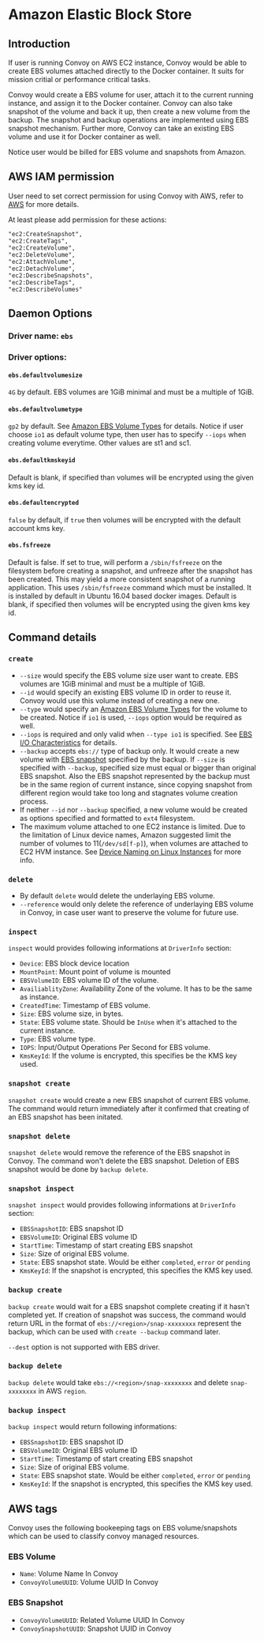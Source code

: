 # Amazon Elastic Block Store

## Introduction
If user is running Convoy on AWS EC2 instance, Convoy would be able to create EBS volumes attached directly to the Docker container. It suits for mission critial or performance critical tasks.

Convoy would create a EBS volume for user, attach it to the current running instance, and assign it to the Docker container. Convoy can also take snapshot of the volume and back it up, then create a new volume from the backup. The snapshot and backup operations are implemented using EBS snapshot mechanism. Further more, Convoy can take an existing EBS volume and use it for Docker container as well.

Notice user would be billed for EBS volume and snapshots from Amazon.

## AWS IAM permission
User need to set correct permission for using Convoy with AWS, refer to [AWS](http://docs.aws.amazon.com/AWSEC2/latest/UserGuide/iam-policies-for-amazon-ec2.html) for more details.

At least please add permission for these actions:

```
"ec2:CreateSnapshot",
"ec2:CreateTags",
"ec2:CreateVolume",
"ec2:DeleteVolume",
"ec2:AttachVolume",
"ec2:DetachVolume",
"ec2:DescribeSnapshots",
"ec2:DescribeTags",
"ec2:DescribeVolumes"
```

## Daemon Options

### Driver name: `ebs`
### Driver options:
#### `ebs.defaultvolumesize`
`4G` by default. EBS volumes are 1GiB minimal and must be a multiple of 1GiB.
#### `ebs.defaultvolumetype`
`gp2` by default. See [Amazon EBS Volume Types](http://docs.aws.amazon.com/AWSEC2/latest/UserGuide/EBSVolumeTypes.html) for details. Notice if user choose `io1` as default volume type, then user has to specify `--iops` when creating volume everytime.
Other values are st1 and sc1.
#### `ebs.defaultkmskeyid`
Default is blank, if specified than volumes will be encrypted using the given kms key id.
#### `ebs.defaultencrypted`
`false` by default, if `true` then volumes will be encrypted with the default account kms key.
#### `ebs.fsfreeze`
Default is false.  If set to true, will perform a `/sbin/fsfreeze` on the filesystem before creating a snapshot, and unfreeze after the snapshot has been created.  This may yield a more consistent snapshot of a running application.  This uses `/sbin/fsfreeze` command which must be installed.  It is installed by default in Ubuntu 16.04 based docker images.
Default is blank, if specified then volumes will be encrypted using the given kms key id.

## Command details
### `create`
* `--size` would specify the EBS volume size user want to create. EBS volumes are 1GiB minimal and must be a multiple of 1GiB.
* `--id` would specify an existing EBS volume ID in order to reuse it. Convoy would use this volume instead of creating a new one.
* `--type` would specify an [Amazon EBS Volume Types](http://docs.aws.amazon.com/AWSEC2/latest/UserGuide/EBSVolumeTypes.html) for the volume to be created. Notice if `io1` is used, `--iops` option would be required as well.
* `--iops` is required and only valid when `--type io1` is specified. See [EBS I/O Characteristics](http://docs.aws.amazon.com/AWSEC2/latest/UserGuide/ebs-io-characteristics.html) for details.
* `--backup` accepts `ebs://` type of backup only. It would create a new volume with [EBS snapshot](http://docs.aws.amazon.com/AWSEC2/latest/UserGuide/EBSSnapshots.html) specified by the backup. If `--size` is specified with `--backup`, specified size must equal or bigger than original EBS snapshot. Also the EBS snapshot represented by the backup must be in the same region of current instance, since copying snapshot from different region would take too long and stagnates volume creation process.
* If neither `--id` nor `--backup` specified, a new volume would be created as options specified and formatted to `ext4` filesystem.
* The maximum volume attached to one EC2 instance is limited. Due to the limitation of Linux device names, Amazon suggested limit the number of volumes to 11(`/dev/sd[f-p]`), when volumes are attached to EC2 HVM instance. See [Device Naming on Linux Instances](http://docs.aws.amazon.com/AWSEC2/latest/UserGuide/device_naming.html) for more info.

### `delete`
* By default `delete` would delete the underlaying EBS volume.
* `--reference` would only delete the reference of underlaying EBS volume in Convoy, in case user want to preserve the volume for future use.

### `inspect`
`inspect` would provides following informations at `DriverInfo` section:
* `Device`: EBS block device location
* `MountPoint`: Mount point of volume is mounted
* `EBSVolumeID`: EBS volume ID of the volume.
* `AvailiablityZone`: Availability Zone of the volume. It has to be the same as instance.
* `CreatedTime`: Timestamp of EBS volume.
* `Size`: EBS volume size, in bytes.
* `State`: EBS volume state. Should be `InUse` when it's attached to the current instance.
* `Type`: EBS volume type.
* `IOPS`: Input/Output Operations Per Second for EBS volume.
* `KmsKeyId`: If the volume is encrypted, this specifies be the KMS key used.

### `snapshot create`
`snapshot create` would create a new EBS snapshot of current EBS volume. The command would return immediately after it confirmed that creating of an EBS snapshot has been initated.

### `snapshot delete`
`snapshot delete` would remove the reference of the EBS snapshot in Convoy. The command won't delete the EBS snapshot. Deletion of EBS snapshot would be done by `backup delete`.

### `snapshot inspect`
`snapshot inspect` would provides following informations at `DriverInfo` section:
* `EBSSnapshotID`: EBS snapshot ID
* `EBSVolumeID`: Original EBS volume ID
* `StartTime`: Timestamp of start creating EBS snapshot
* `Size`: Size of original EBS volume.
* `State`: EBS snapshot state. Would be either `completed`, `error` or `pending`
* `KmsKeyId`: If the snapshot is encrypted, this specifies the KMS key used.

### `backup create`
`backup create` would wait for a EBS snapshot complete creating if it hasn't completed yet. If creation of snapshot was success, the command would return URL in the format of `ebs://<region>/snap-xxxxxxxx` represent the backup, which can be used with `create --backup` command later.

`--dest` option is not supported with EBS driver.

### `backup delete`
`backup delete` would take `ebs://<region>/snap-xxxxxxxx` and delete `snap-xxxxxxxx` in AWS `region`.

### `backup inspect`
`backup inspect` would return following informations:
* `EBSSnapshotID`: EBS snapshot ID
* `EBSVolumeID`: Original EBS volume ID
* `StartTime`: Timestamp of start creating EBS snapshot
* `Size`: Size of original EBS volume.
* `State`: EBS snapshot state. Would be either `completed`, `error` or `pending`
* `KmsKeyId`: If the snapshot is encrypted, this specifies the KMS key used.

## AWS tags
Convoy uses the following bookeeping tags on EBS volume/snapshots which can be used to classify convoy managed resources.

### EBS Volume
* `Name`: Volume Name In Convoy
* `ConvoyVolumeUUID`: Volume UUID In Convoy

### EBS Snapshot
* `ConvoyVolumeUUID`: Related Volume UUID In Convoy
* `ConvoySnapshotUUID`: Snapshot UUID in Convoy
